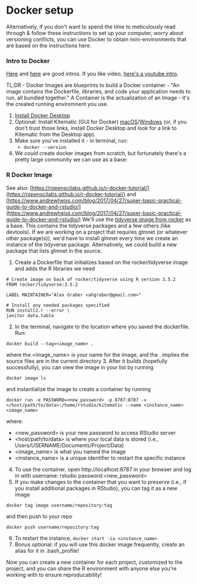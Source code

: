 # Docker setup

Alternatively, if you don't want to spend the time to meticulously read through & follow these instructions to set up your computer, worry about versioning conflicts, you can use Docker to obtain mini-environments that are based on the instructions here. 

### Intro to Docker
[Here](https://towardsdatascience.com/learn-enough-docker-to-be-useful-b7ba70caeb4b) and [here](https://towardsdatascience.com/docker-for-data-science-4901f35d7cf9) are good intros.  If you like video, [here's a youtube intro](https://www.youtube.com/watch?time_continue=25&v=oO8n3y23b6M).

TL;DR - Docker Images are blueprints to build a Docker container - "An image contains the Dockerfile, libraries, and code your application needs to run, all bundled together."  A Container is the actualization of an Image - it's the created running enviromnent you use.

1. [Install Docker Desktop](https://docs.docker.com/install/) 
2. Optional: Install Kitematic (GUI for Docker) [macOS](https://download.docker.com/kitematic/Kitematic-Mac.zip)/[Windows](https://download.docker.com/kitematic/Kitematic-Windows.zip) (or, if you don't trust those links, install Docker Desktop and look for a link to Kitematic from the Desktop app).
3. Make sure you've installed it - in terminal, run:
   * `docker --version`
4. We *could* create docker images from scratch, but fortunately there's a pretty large community we can use as a base:

### R Docker Image
See also: [https://ropenscilabs.github.io/r-docker-tutorial/](https://ropenscilabs.github.io/r-docker-tutorial/) and [https://www.andrewheiss.com/blog/2017/04/27/super-basic-practical-guide-to-docker-and-rstudio/](https://www.andrewheiss.com/blog/2017/04/27/super-basic-practical-guide-to-docker-and-rstudio/)
We'll use the [tidyverse image from rocker](https://hub.docker.com/r/rocker/tidyverse) as a base.  This contains the tidyverse packages and a few others (like devtools).  If we are working on a project that requires glmnet (or whatever other package(s)), we'd have to install glmnet every time we create an instance of the tidyverse package.  Alternatively, we could build a new package that lists glmnet in the source.

1. Create a Dockerfile that initializes based on the rocker/tidyverse image and adds the R libraries we need
  ```
  # Create image on back of rocker/tidyverse using R version 3.5.2
  FROM rocker/tidyverse:3.5.2

  LABEL MAINTAINER="Alex Graber <ahgraber@gmail.com>"

  # Install any needed packages specified
  RUN install2.r --error \
  janitor data.table
  ```
2. In the terminal, navigate to the location where you saved the dockerfile. Run:
  ```
  docker build --tag=<image_name> .
  ```
  where the <image_name> is your name for the image, and the . implies the source files are in the current directory
3. After it builds (hopefully successfully), you can view the image in your list by running
  ```
  docker image ls
  ```
  and instantialize the image to create a container by running
  ```
  docker run -e PASSWORD=<new_password> -p 8787:8787 -v </host/path/to/data>:/home/rstudio/kitematic --name <instance_name> <image_name>
  ```
  where:
  * <new_password> is your new password to access RStudio server 
  * <host/path/to/data> is where your local data is stored (i.e., Users/USERNAME/Documents/Project/Data)
  * <image_name> is what you named the image
  * <instance_name> is a unique identifier to restart the specific instance
4. To use the container, open http://localhost:8787 in your browser and log in with username: rstudio password:<new_password>
5. If you make changes to the container that you want to preserve (i.e., if you install additional packages in RStudio), you can tag it as a new image 
```
docker tag image username/repository:tag
```
and then push to your repo
```
docker push username/repository:tag
```
6. To restart the instance, `docker start -ia <instance_name>`
7. Bonus optional: if you will use this docker image frequently, create an alias for it in .bash_profile!

Now you can create a new container for each project, customized to the project, and you can share the R environment with anyone else you're working with to ensure reproducability!
